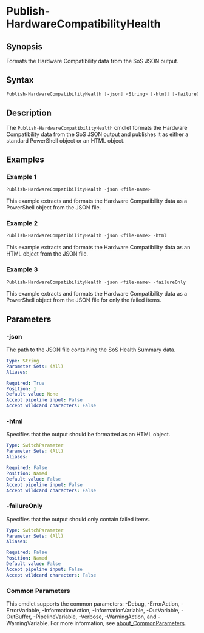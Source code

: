 # Publish-HardwareCompatibilityHealth

## Synopsis

Formats the Hardware Compatibility data from the SoS JSON output.

## Syntax

```powershell
Publish-HardwareCompatibilityHealth [-json] <String> [-html] [-failureOnly] [<CommonParameters>]
```

## Description

The `Publish-HardwareCompatibilityHealth` cmdlet formats the Hardware Compatibility data from the SoS JSON output and publishes it as either a standard PowerShell object or an HTML object.

## Examples

### Example 1

```powershell
Publish-HardwareCompatibilityHealth -json <file-name>
```

This example extracts and formats the Hardware Compatibility data as a PowerShell object from the JSON file.

### Example 2

```powershell
Publish-HardwareCompatibilityHealth -json <file-name> -html
```

This example extracts and formats the Hardware Compatibility data as an HTML object from the JSON file.

### Example 3

```powershell
Publish-HardwareCompatibilityHealth -json <file-name> -failureOnly
```

This example extracts and formats the Hardware Compatibility data as a PowerShell object from the JSON file for only the failed items.

## Parameters

### -json

The path to the JSON file containing the SoS Health Summary data.

```yaml
Type: String
Parameter Sets: (All)
Aliases:

Required: True
Position: 1
Default value: None
Accept pipeline input: False
Accept wildcard characters: False
```

### -html

Specifies that the output should be formatted as an HTML object.

```yaml
Type: SwitchParameter
Parameter Sets: (All)
Aliases:

Required: False
Position: Named
Default value: False
Accept pipeline input: False
Accept wildcard characters: False
```

### -failureOnly

Specifies that the output should only contain failed items.

```yaml
Type: SwitchParameter
Parameter Sets: (All)
Aliases:

Required: False
Position: Named
Default value: False
Accept pipeline input: False
Accept wildcard characters: False
```

### Common Parameters

This cmdlet supports the common parameters: -Debug, -ErrorAction, -ErrorVariable, -InformationAction, -InformationVariable, -OutVariable, -OutBuffer, -PipelineVariable, -Verbose, -WarningAction, and -WarningVariable. For more information, see [about_CommonParameters](http://go.microsoft.com/fwlink/?LinkID=113216).
